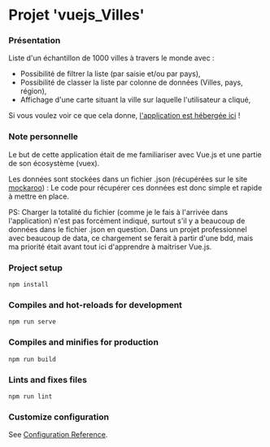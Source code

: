 # Projet 'vuejs_Villes'

### Présentation

Liste d'un échantillon de 1000 villes à travers le monde avec :
- Possibilité de filtrer la liste (par saisie et/ou par pays),
- Possibilité de classer la liste par colonne de données (Villes, pays, région),
- Affichage d'une carte situant la ville sur laquelle l'utilisateur a cliqué,

Si vous voulez voir ce que cela donne, [l'application est hébergée ici](https://listevilles-vuejs.web.app/) !

### Note personnelle

Le but de cette application était de me familiariser avec Vue.js et une partie de son écosystème (vuex).

Les données sont stockées dans un fichier .json (récupérées sur le site [mockaroo](https://www.mockaroo.com/)) : Le code pour récupérer ces données est donc simple et rapide à mettre en place.  

PS: Charger la totalité du fichier (comme je le fais à l'arrivée dans l'application) n'est pas forcément indiqué, surtout s'il y a beaucoup de données dans le fichier .json en question. Dans un projet professionnel avec beaucoup de data, ce chargement se ferait à partir d'une bdd, mais ma priorité était avant tout ici d'apprendre à maitriser Vue.js.

### Project setup
```
npm install
```

### Compiles and hot-reloads for development
```
npm run serve
```

### Compiles and minifies for production
```
npm run build
```

### Lints and fixes files
```
npm run lint
```

### Customize configuration
See [Configuration Reference](https://cli.vuejs.org/config/).

